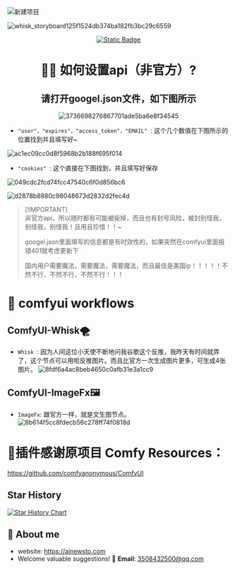 ![新建项目](https://github.com/user-attachments/assets/fad1e0ab-7fe4-41bb-b65d-fd2b1b936f08)

![whisk_storyboard125f1524db374ba182fb3bc29c6559](https://github.com/user-attachments/assets/cea9358d-9e6b-4b03-ba8e-fa048314c8ca)

<div align="center">

<a href="https://ainewsto.com"> <img alt="Static Badge" src="https://img.shields.io/badge/Comfyui_forum-online-fffd01.svg"> </a>
# 👋🏻 如何设置api（非官方）?

## 请打开googel.json文件，如下图所示

![3736698276867701ade5ba6e8f34545](https://github.com/user-attachments/assets/5914fa4a-db9a-4552-8b36-6adc4b7eaffd)

</div>


* `"user"，"expires"，"access_token"，"EMAIL" `: 这个几个数值在下图所示的位置找到并且填写好~

![ac1ec09cc0d8f5968b2b188f695f014](https://github.com/user-attachments/assets/44c4aa13-e551-483b-87f0-46110c3b9187)



* `"cookies" `: 这个直接在下图找到，并且填写好保存
  
![049cdc2fcd74fcc47540c6f0d856bc6](https://github.com/user-attachments/assets/4d9e2639-f41e-41e2-9229-b91ef01788f4)

![d2878b8880c98048673d2832d2fec4d](https://github.com/user-attachments/assets/9b492f47-29dc-4843-a9e0-8862d25175f5)

> \[!IMPORTANT]\
> 非官方api，所以随时都有可能被毙掉，而且也有封号风险，被封别怪我，别怪我，别怪我！且用且珍惜！！~
> 
> googel.json里面填写的信息都是有时效性的，如果突然在comfyui里面报错401就考虑更新下
>
> 国内用户需要魔法，需要魔法，需要魔法，而且最佳是美国ip！！！！！不然不行，不然不行，不然不行！！！
>

# 🥵 comfyui workflows 

## ComfyUI-Whisk🌪️
* `Whisk `: 因为人间这位小天使不断地问我谷歌这个反推，我昨天有时间就弄了，这个节点可以用啦反推图片。而且比官方一次生成图片更多，可生成4张图片。 
![8fdf6a4ac8beb4650c0afb31e3a1cc9](https://github.com/user-attachments/assets/a50723a0-78b5-4554-922c-aa416d496ad4)



  
  
## ComfyUI-ImageFx🖼️
* `ImageFx`: 跟官方一样，就是文生图节点。
![8b614f5cc8fdecb56c278ff74f0818d](https://github.com/user-attachments/assets/e93849e1-0414-4110-83a5-77716d230d2d)  



# :dizzy:插件感谢原项目 Comfy Resources：


https://github.com/comfyanonymous/ComfyUI



## Star History

[![Star History Chart](https://api.star-history.com/svg?repos=ainewsto/Comfyui_Comfly,ainewsto/comfyui-labs-google&type=Date)](https://star-history.com/#ainewsto/Comfyui_Comfly&ainewsto/comfyui-labs-google&Date)



## 🚀 About me
* website: https://ainewsto.com
* Welcome valuable suggestions! 📧 **Email**: [3508432500@qq.com](mailto:1544007699@qq.com)
